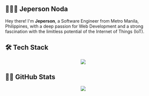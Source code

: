 ## 👨🏻‍💻 Jeperson Noda

Hey there! I'm **Jeperson**, a Software Engineer from Metro Manila, Philippines, with a deep passion for Web Development and a strong fascination with the limitless potential of the Internet of Things (IoT).

<!--
Hey there! I'm **Jeperson**, an Information Technology student at Colegio De Sta Teresa De Avila Inc. (CSTA) in Quezon City, Philippines. I am fascinated by the world of Web Development and captivated by the possibilities of the Internet of Things (IoT).
-->

## 🛠️ Tech Stack

<p align="center">
  <a href="https://github.com/jepnoda">
    <img src="https://skillicons.dev/icons?i=js,java,arduino,mysql,firebase,nodejs,express,astro,react,tailwind,bootstrap,linux,bash,powershell&perline=4" />
  </a>
</p>

## 🏃🏻 GitHub Stats

<p align="center">
  <a href="https://github.com/jepnoda">
    <img src="https://github-readme-stats.vercel.app/api/top-langs/?username=jepnoda&hide=html,css,scss,javascript,ejs&langs_count=8&hide_progress=true" />
  </a>
</p>

<!--
**jepnoda/jepnoda** is a ✨ _special_ ✨ repository because its `README.md` (this file) appears on your GitHub profile.

Here are some ideas to get you started:

- 🔭 I’m currently working on ...
- 🌱 I’m currently learning ...
- 👯 I’m looking to collaborate on ...
- 🤔 I’m looking for help with ...
- 💬 Ask me about ...
- 📫 How to reach me: ...
- 😄 Pronouns: ...
- ⚡ Fun fact: ...
-->
